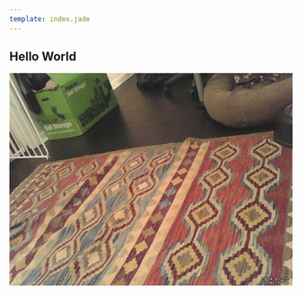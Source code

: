 ```yaml
---
template: index.jade
---
```



Hello World
-----------
<img src="images/lastsnap.jpg" alt="" onload="refreshIt(this)"></img>
